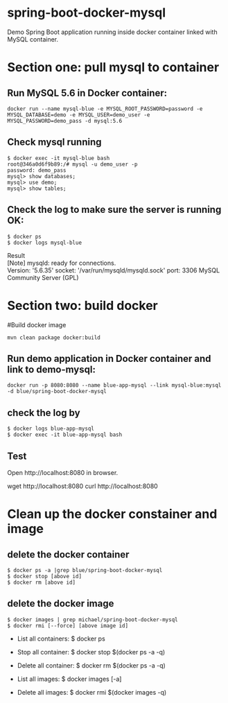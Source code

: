 # spring-boot-docker-mysql
Demo Spring Boot application running inside docker container linked with MySQL container.
 
# Section one: pull mysql to container
## Run MySQL 5.6 in Docker container:

```
docker run --name mysql-blue -e MYSQL_ROOT_PASSWORD=password -e MYSQL_DATABASE=demo -e MYSQL_USER=demo_user -e MYSQL_PASSWORD=demo_pass -d mysql:5.6   
```

## Check mysql running
```
$ docker exec -it mysql-blue bash   
root@346a0d6f9b89:/# mysql -u demo_user -p    
password: demo_pass   
mysql> show databases;   
mysql> use demo;   
mysql> show tables;   

```

## Check the log to make sure the server is running OK:
```
$ docker ps   
$ docker logs mysql-blue   
```
Result   
[Note] mysqld: ready for connections.  
Version: '5.6.35'  socket: '/var/run/mysqld/mysqld.sock'  port: 3306  MySQL Community Server (GPL)


# Section two: build docker 
#Build docker image   
```
mvn clean package docker:build
```

## Run demo application in Docker container and link to demo-mysql:

```
docker run -p 8080:8080 --name blue-app-mysql --link mysql-blue:mysql -d blue/spring-boot-docker-mysql
```

## check the log by
```
$ docker logs blue-app-mysql   
$ docker exec -it blue-app-mysql bash
```
## Test
Open http://localhost:8080 in browser.  

wget http://localhost:8080
curl http://localhost:8080

# Clean up the docker constainer and image
## delete the docker container
```
$ docker ps -a |grep blue/spring-boot-docker-mysql   
$ docker stop [above id]   
$ docker rm [above id]   
```

## delete the docker image
```
$ docker images | grep michael/spring-boot-docker-mysql   
$ docker rmi [--force] [above image id]
```
 
* List all containers: $ docker ps
* Stop all container:
 $ docker stop $(docker ps -a -q)
* Delete all container:
 $ docker rm $(docker ps -a -q)

* List all images:
  $ docker images [-a]
* Delete all images: $ docker rmi $(docker images -q)
 

